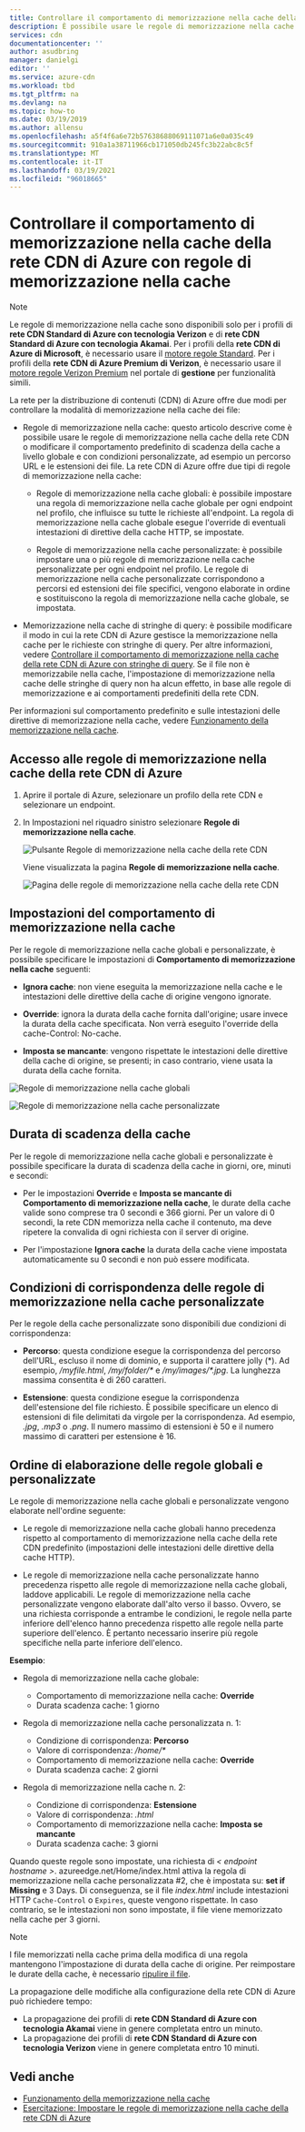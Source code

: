 ```yaml
---
title: Controllare il comportamento di memorizzazione nella cache della rete CDN di Azure con regole di memorizzazione nella cache | Microsoft Docs
description: È possibile usare le regole di memorizzazione nella cache della rete CDN o modificare il comportamento predefinito di scadenza della cache a livello globale e con condizioni, ad esempio un percorso URL e le estensioni dei file.
services: cdn
documentationcenter: ''
author: asudbring
manager: danielgi
editor: ''
ms.service: azure-cdn
ms.workload: tbd
ms.tgt_pltfrm: na
ms.devlang: na
ms.topic: how-to
ms.date: 03/19/2019
ms.author: allensu
ms.openlocfilehash: a5f4f6a6e72b57638688069111071a6e0a035c49
ms.sourcegitcommit: 910a1a38711966cb171050db245fc3b22abc8c5f
ms.translationtype: MT
ms.contentlocale: it-IT
ms.lasthandoff: 03/19/2021
ms.locfileid: "96018665"
---
```

# <a name="control-azure-cdn-caching-behavior-with-caching-rules"></a>Controllare il comportamento di memorizzazione nella cache della rete CDN di Azure con regole di memorizzazione nella cache

> [!NOTE] 
> Le regole di memorizzazione nella cache sono disponibili solo per i profili di **rete CDN Standard di Azure con tecnologia Verizon** e di **rete CDN Standard di Azure con tecnologia Akamai**. Per i profili della **rete CDN di Azure di Microsoft**, è necessario usare il [motore regole Standard](cdn-standard-rules-engine-reference.md). Per i profili della **rete CDN di Azure Premium di Verizon**, è necessario usare il [motore regole Verizon Premium](./cdn-verizon-premium-rules-engine.md) nel portale di **gestione** per funzionalità simili.
 
La rete per la distribuzione di contenuti (CDN) di Azure offre due modi per controllare la modalità di memorizzazione nella cache dei file: 

- Regole di memorizzazione nella cache: questo articolo descrive come è possibile usare le regole di memorizzazione nella cache della rete CDN o modificare il comportamento predefinito di scadenza della cache a livello globale e con condizioni personalizzate, ad esempio un percorso URL e le estensioni dei file. La rete CDN di Azure offre due tipi di regole di memorizzazione nella cache:

   - Regole di memorizzazione nella cache globali: è possibile impostare una regola di memorizzazione nella cache globale per ogni endpoint nel profilo, che influisce su tutte le richieste all'endpoint. La regola di memorizzazione nella cache globale esegue l'override di eventuali intestazioni di direttive della cache HTTP, se impostate.

   - Regole di memorizzazione nella cache personalizzate: è possibile impostare una o più regole di memorizzazione nella cache personalizzate per ogni endpoint nel profilo. Le regole di memorizzazione nella cache personalizzate corrispondono a percorsi ed estensioni dei file specifici, vengono elaborate in ordine e sostituiscono la regola di memorizzazione nella cache globale, se impostata. 

- Memorizzazione nella cache di stringhe di query: è possibile modificare il modo in cui la rete CDN di Azure gestisce la memorizzazione nella cache per le richieste con stringhe di query. Per altre informazioni, vedere [Controllare il comportamento di memorizzazione nella cache della rete CDN di Azure con stringhe di query](cdn-query-string.md). Se il file non è memorizzabile nella cache, l'impostazione di memorizzazione nella cache delle stringhe di query non ha alcun effetto, in base alle regole di memorizzazione e ai comportamenti predefiniti della rete CDN.

Per informazioni sul comportamento predefinito e sulle intestazioni delle direttive di memorizzazione nella cache, vedere [Funzionamento della memorizzazione nella cache](cdn-how-caching-works.md). 


## <a name="accessing-azure-cdn-caching-rules"></a>Accesso alle regole di memorizzazione nella cache della rete CDN di Azure

1. Aprire il portale di Azure, selezionare un profilo della rete CDN e selezionare un endpoint.

2. In Impostazioni nel riquadro sinistro selezionare **Regole di memorizzazione nella cache**.

   ![Pulsante Regole di memorizzazione nella cache della rete CDN](./media/cdn-caching-rules/cdn-caching-rules-btn.png)

   Viene visualizzata la pagina **Regole di memorizzazione nella cache**.

   ![Pagina delle regole di memorizzazione nella cache della rete CDN](./media/cdn-caching-rules/cdn-caching-rules-page.png)


## <a name="caching-behavior-settings"></a>Impostazioni del comportamento di memorizzazione nella cache
Per le regole di memorizzazione nella cache globali e personalizzate, è possibile specificare le impostazioni di **Comportamento di memorizzazione nella cache** seguenti:

- **Ignora cache**: non viene eseguita la memorizzazione nella cache e le intestazioni delle direttive della cache di origine vengono ignorate.

- **Override**: ignora la durata della cache fornita dall'origine; usare invece la durata della cache specificata. Non verrà eseguito l'override della cache-Control: No-cache.

- **Imposta se mancante**: vengono rispettate le intestazioni delle direttive della cache di origine, se presenti; in caso contrario, viene usata la durata della cache fornita.

![Regole di memorizzazione nella cache globali](./media/cdn-caching-rules/cdn-global-caching-rules.png)

![Regole di memorizzazione nella cache personalizzate](./media/cdn-caching-rules/cdn-custom-caching-rules.png)

## <a name="cache-expiration-duration"></a>Durata di scadenza della cache
Per le regole di memorizzazione nella cache globali e personalizzate è possibile specificare la durata di scadenza della cache in giorni, ore, minuti e secondi:

- Per le impostazioni **Override** e **Imposta se mancante di** **Comportamento di memorizzazione nella cache**, le durate della cache valide sono comprese tra 0 secondi e 366 giorni. Per un valore di 0 secondi, la rete CDN memorizza nella cache il contenuto, ma deve ripetere la convalida di ogni richiesta con il server di origine.

- Per l'impostazione **Ignora cache** la durata della cache viene impostata automaticamente su 0 secondi e non può essere modificata.

## <a name="custom-caching-rules-match-conditions"></a>Condizioni di corrispondenza delle regole di memorizzazione nella cache personalizzate

Per le regole della cache personalizzate sono disponibili due condizioni di corrispondenza:
 
- **Percorso**: questa condizione esegue la corrispondenza del percorso dell'URL, escluso il nome di dominio, e supporta il carattere jolly (\*). Ad esempio, _/myfile.html_, _/my/folder/*_ e _/my/images/*.jpg_. La lunghezza massima consentita è di 260 caratteri.

- **Estensione**: questa condizione esegue la corrispondenza dell'estensione del file richiesto. È possibile specificare un elenco di estensioni di file delimitati da virgole per la corrispondenza. Ad esempio, _.jpg_, _.mp3_ o _.png_. Il numero massimo di estensioni è 50 e il numero massimo di caratteri per estensione è 16. 

## <a name="global-and-custom-rule-processing-order"></a>Ordine di elaborazione delle regole globali e personalizzate
Le regole di memorizzazione nella cache globali e personalizzate vengono elaborate nell'ordine seguente:

- Le regole di memorizzazione nella cache globali hanno precedenza rispetto al comportamento di memorizzazione nella cache della rete CDN predefinito (impostazioni delle intestazioni delle direttive della cache HTTP). 

- Le regole di memorizzazione nella cache personalizzate hanno precedenza rispetto alle regole di memorizzazione nella cache globali, laddove applicabili. Le regole di memorizzazione nella cache personalizzate vengono elaborate dall'alto verso il basso. Ovvero, se una richiesta corrisponde a entrambe le condizioni, le regole nella parte inferiore dell'elenco hanno precedenza rispetto alle regole nella parte superiore dell'elenco. È pertanto necessario inserire più regole specifiche nella parte inferiore dell'elenco.

**Esempio**:
- Regola di memorizzazione nella cache globale: 
   - Comportamento di memorizzazione nella cache: **Override**
   - Durata scadenza cache: 1 giorno

- Regola di memorizzazione nella cache personalizzata n. 1:
   - Condizione di corrispondenza: **Percorso**
   - Valore di corrispondenza: _/home/*_
   - Comportamento di memorizzazione nella cache: **Override**
   - Durata scadenza cache: 2 giorni

- Regola di memorizzazione nella cache n. 2:
   - Condizione di corrispondenza: **Estensione**
   - Valore di corrispondenza: _.html_
   - Comportamento di memorizzazione nella cache: **Imposta se mancante**
   - Durata scadenza cache: 3 giorni

Quando queste regole sono impostate, una richiesta di _&lt; endpoint hostname &gt;_. azureedge.net/Home/index.html attiva la regola di memorizzazione nella cache personalizzata #2, che è impostata su: **set if Missing** e 3 Days. Di conseguenza, se il file *index.html* include intestazioni HTTP `Cache-Control` o `Expires`, queste vengono rispettate. In caso contrario, se le intestazioni non sono impostate, il file viene memorizzato nella cache per 3 giorni.

> [!NOTE] 
> I file memorizzati nella cache prima della modifica di una regola mantengono l'impostazione di durata della cache di origine. Per reimpostare le durate della cache, è necessario [ripulire il file](cdn-purge-endpoint.md). 
>
> La propagazione delle modifiche alla configurazione della rete CDN di Azure può richiedere tempo: 
> - La propagazione dei profili di **rete CDN Standard di Azure con tecnologia Akamai** viene in genere completata entro un minuto. 
> - La propagazione dei profili di **rete CDN Standard di Azure con tecnologia Verizon** viene in genere completata entro 10 minuti.  
>

## <a name="see-also"></a>Vedi anche

- [Funzionamento della memorizzazione nella cache](cdn-how-caching-works.md)
- [Esercitazione: Impostare le regole di memorizzazione nella cache della rete CDN di Azure](cdn-caching-rules-tutorial.md)